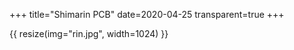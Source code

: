 +++
title="Shimarin PCB"
date=2020-04-25
transparent=true
+++

{{ resize(img="rin.jpg", width=1024) }}
